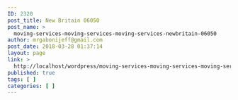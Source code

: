 ```yaml
---
ID: 2320
post_title: New Britain 06050
post_name: >
  moving-services-moving-services-moving-services-newbritain-06050
author: mrgabonijeff@gmail.com
post_date: 2018-03-28 01:37:14
layout: page
link: >
  http://localhost/wordpress/moving-services-moving-services-moving-services-newbritain-06050/
published: true
tags: [ ]
categories: [ ]
---
```

